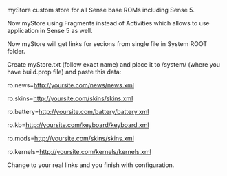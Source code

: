 myStore custom store for all Sense base ROMs including Sense 5. 

Now myStore using Fragments instead of Activities which allows to use application in Sense 5 as well. 

Now myStore will get links for secions from single file in System ROOT folder. 

Create myStore.txt (follow exact name) and place it to /system/ (where you have build.prop file) and paste this data:

ro.news=http://yoursite.com/news/news.xml

ro.skins=http://yoursite.com/skins/skins.xml

ro.battery=http://yoursite.com/battery/battery.xml

ro.kb=http://yoursite.com/keyboard/keyboard.xml

ro.mods=http://yoursite.com/skins/skins.xml

ro.kernels=http://yoursite.com/kernels/kernels.xml


Change to your real links and you finish with configuration. 

